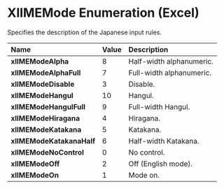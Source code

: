 
# XlIMEMode Enumeration (Excel)

Specifies the description of the Japanese input rules.



|**Name**|**Value**|**Description**|
|:-----|:-----|:-----|
|**xlIMEModeAlpha**|8|Half-width alphanumeric.|
|**xlIMEModeAlphaFull**|7|Full-width alphanumeric.|
|**xlIMEModeDisable**|3|Disable.|
|**xlIMEModeHangul**|10|Hangul.|
|**xlIMEModeHangulFull**|9|Full-width Hangul.|
|**xlIMEModeHiragana**|4|Hiragana.|
|**xlIMEModeKatakana**|5|Katakana.|
|**xlIMEModeKatakanaHalf**|6|Half-width Katakana.|
|**xlIMEModeNoControl**|0|No control.|
|**xlIMEModeOff**|2|Off (English mode).|
|**xlIMEModeOn**|1|Mode on.|

